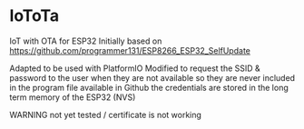 # IoToTa
IoT with OTA for ESP32
Initially based on https://github.com/programmer131/ESP8266_ESP32_SelfUpdate

Adapted to be used with PlatformIO
Modified to request the SSID & password to the user when they are not available so they are never included in the program file available in Github the credentials are stored in the long term memory of the ESP32 (NVS)

WARNING not yet tested / certificate is not working

